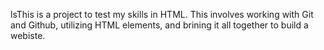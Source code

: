 lsThis is a project to test my skills in HTML. This involves working with Git and Github, utilizing HTML elements, and brining it all together to build a webiste. 